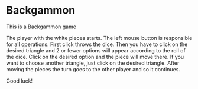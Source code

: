 # Backgammon
This is a Backgammon game


The player with the white pieces starts. The left mouse button is responsible for all operations. First click throws the dice. Then you have to click on the desired triangle and 2 or fewer options will appear according to the roll of the dice. Click on the desired option and the piece will move there. If you want to choose another triangle, just click on the desired triangle.
After moving the pieces the turn goes to the other player and so it continues.

Good luck!
